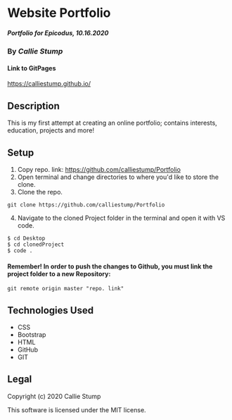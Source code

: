 # Website Portfolio

##### **Portfolio for Epicodus, 10.16.2020**

### By _Callie Stump_

#### Link to GitPages
https://calliestump.github.io/

## Description
This is my first attempt at creating an online portfolio; contains interests, education, projects and more!

## Setup
1. Copy repo. link: https://github.com/calliestump/Portfolio
2. Open terminal and change directories to where you'd like to store the clone.
3. Clone the repo.
``` 
git clone https://github.com/calliestump/Portfolio 
```
4.  Navigate to the cloned Project folder in the terminal and open it with VS code.
```
$ cd Desktop
$ cd clonedProject
$ code .
```
#### Remember! In order to push the changes to Github, you must link the project folder to a new Repository:
``` 
git remote origin master "repo. link"
```
## Technologies Used
* CSS
* Bootstrap
* HTML
* GitHub
* GIT


## Legal
Copyright (c) 2020 Callie Stump

This software is licensed under the MIT license.

